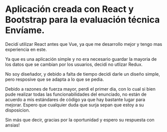 # Aplicación creada con React y Bootstrap para la evaluación técnica Envíame.

Decidí utilizar React antes que Vue, ya que me desarrollo mejor y tengo mas experiencia en este. 

Ya que es una aplicación simple y no era necesario guardar la mayoria de los datos que se cambian por los usuarios, decidí no utlizar Redux.

No soy diseñador, y debido a falta de tiempo decidi darle un diseño simple, pero resposive que se adapta a lo que se pedia.

Debido a razones de fuerza mayor, perdi el primer dia, con lo cual si bien pude realizar todas las funcionabilidades del enunciado, no están de acuerdo a mis estándares de código ya que hay bastante lugar para mejorar. Espero que cualquier duda que surja sepan que estoy a su disposicion.

Sin más que decir, gracias por la oportunidad y espero su respuesta con ansias!
